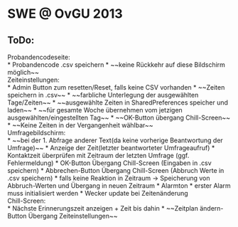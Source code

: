 SWE @ OvGU 2013
===============

ToDo:
-----

<dt>Probandencodeseite:</dt>	
* Probandencode .csv speichern
* ~~keine Rückkehr auf diese Bildschirm möglich~~

<dt>Zeiteinstellungen:</dt>
* Admin Button zum resetten/Reset, falls keine CSV vorhanden
* ~~Zeiten speichern in .csv~~
* ~~farbliche Unterlegung der ausgewählten Tage/Zeiten~~
* ~~ausgewählte Zeiten in SharedPreferences speicher und laden~~
* ~~für gesamte Woche übernehmen vom jetzigen ausgewählten/eingestellten Tag~~
* ~~OK-Button übergang Chill-Screen~~
* ~~Keine Zeiten in der Vergangenheit wählbar~~

<dt>Umfragebildschirm:</dt>	
* ~~bei der 1. Abfrage anderer Text(da keine vorherige Beantwortung der Umfrage)~~
* Anzeige der Zeit(letzter beantworteter Umfrageaufruf)
* Kontaktzeit überprüfen mit Zeitraum der letzten Umfrage (ggf. Fehlermeldung)
* OK-Button Übergang Chill-Screen (Eingaben in .csv speichern)
* Abbrechen-Button Übergang Chill-Screen (Abbruch Werte in .csv speichern)
* falls keine Reaktion in Zeitraum -> Speicherung von Abbruch-Werten und Übergang in neuen Zeitraum
* Alarmton
* erster Alarm muss initialisiert werden
* Wecker update bei Zeitenänderung

<dt>Chill-Screen:</dt>		
* Nächste Erinnerungszeit anzeigen + Zeit bis dahin
* ~~Zeitplan ändern-Button Übergang Zeiteinstellungen~~
